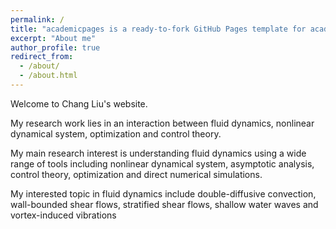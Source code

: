 ```yaml
---
permalink: /
title: "academicpages is a ready-to-fork GitHub Pages template for academic personal websites"
excerpt: "About me"
author_profile: true
redirect_from: 
  - /about/
  - /about.html
---
```


Welcome to Chang Liu's website. 

My research work lies in an interaction between fluid dynamics, nonlinear dynamical system, optimization and control theory.

My main research interest is understanding fluid dynamics using a wide range of tools including nonlinear dynamical system, asymptotic analysis, control theory, optimization and direct numerical simulations. 

My interested topic in fluid dynamics include double-diffusive convection, wall-bounded shear flows, stratified shear flows, shallow water waves and vortex-induced vibrations

